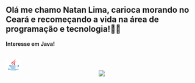 ## Olá me chamo Natan Lima, carioca morando no Ceará e recomeçando a vida na área de programação e tecnologia!👨‍💻

**Interesse em Java!**

</div>
<div style="display: inline_block"><br>
  <img align="center" alt="natan-java" height="30" width="40" src="https://raw.githubusercontent.com/devicons/devicon/master/icons/java/java-original.svg">
</div>


<div align="center">
  <a href="https://github.com/natanlimadev">
  <img height="180em" src="https://github-readme-stats.vercel.app/api?username=natanlimadev&show_icons=true&theme=dracula&include_all_commits=true&count_private=true"/>

</div>
 
  ##
